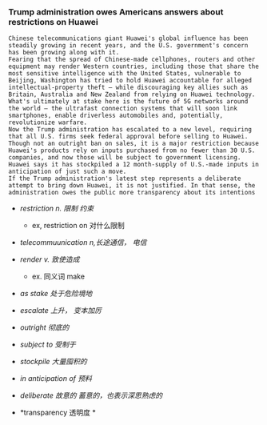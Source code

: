 ### Trump administration owes Americans answers about restrictions on Huawei

```
Chinese telecommunications giant Huawei's global influence has been steadily growing in recent years, and the U.S. government's concern has been growing along with it.
Fearing that the spread of Chinese-made cellphones, routers and other equipment may render Western countries, including those that share the most sensitive intelligence with the United States, vulnerable to Beijing, Washington has tried to hold Huawei accountable for alleged intellectual-property theft — while discouraging key allies such as Britain, Australia and New Zealand from relying on Huawei technology.
What's ultimately at stake here is the future of 5G networks around the world — the ultrafast connection systems that will soon link smartphones, enable driverless automobiles and, potentially, revolutionize warfare.
Now the Trump administration has escalated to a new level, requiring that all U.S. firms seek federal approval before selling to Huawei.
Though not an outright ban on sales, it is a major restriction because Huawei's products rely on inputs purchased from no fewer than 30 U.S. companies, and now those will be subject to government licensing. Huawei says it has stockpiled a 12 month-supply of U.S.-made inputs in anticipation of just such a move.
If the Trump administration's latest step represents a deliberate attempt to bring down Huawei, it is not justified. In that sense, the administration owes the public more transparency about its intentions
```

- *restriction n. 限制 约束*
	- ex, restriction on  对什么限制
- *telecommuunication  n,长途通信， 电信*

- *render v. 致使造成*
	- ex. 同义词 make
- *as stake 处于危险境地*
- *escalate 上升， 变本加厉*
- *outright 彻底的*
- *subject to 受制于*
- *stockpile 大量囤积的*
- *in anticipation of 预料*
- *deliberate 故意的 蓄意的，也表示深思熟虑的*
- *transparency 透明度 *